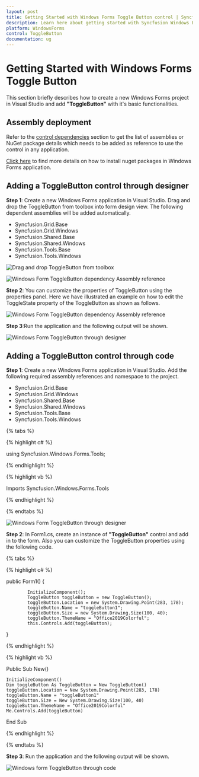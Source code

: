 ```yaml
---
layout: post
title: Getting Started with Windows Forms Toggle Button control | Syncfusion
description: Learn here about getting started with Syncfusion Windows Forms Toggle Button control, its elements and more details.
platform: WindowsForms
control: ToggleButton 
documentation: ug
---
```


# Getting Started with Windows Forms Toggle Button

This section briefly describes how to create a new Windows Forms project in Visual Studio and add **"ToggleButton"** with it's basic functionalities.

## Assembly deployment

Refer to the [control dependencies](https://help.syncfusion.com/windowsforms/control-dependencies#togglebutton) section to get the list of assemblies or NuGet package details which needs to be added as reference to use the control in any application.

[Click here](https://help.syncfusion.com/windowsforms/visual-studio-integration/nuget-packages) to find more details on how to install nuget packages in Windows Forms application.


## Adding a ToggleButton control through designer

**Step 1**: Create a new Windows Forms application in Visual Studio. Drag and drop the ToggleButton from toolbox into form design view. The following dependent assemblies will be added automatically.

* Syncfusion.Grid.Base
* Syncfusion.Grid.Windows
* Syncfusion.Shared.Base
* Syncfusion.Shared.Windows
* Syncfusion.Tools.Base
* Syncfusion.Tools.Windows

![Drag and drop ToggleButton from toolbox](Getting-Started_images/Getting-Started_dragdropimage.png)

![Windows Form ToggleButton dependency Assembly reference](Getting-Started_images/Getting-Started_reference.png)

**Step 2**: You can customize the properties of ToggleButton using the properties panel. Here we have illustrated an example on how to edit the ToggleState property of the ToggleButton as shown as follows.

![Windows Form ToggleButton dependency Assembly reference](Getting-Started_images/ToggleButton_designercustomization.png)

**Step 3**:Run the application and the following output will be shown.

![Windows Form ToggleButton through designer](Getting-Started_images/ToggleButton_throughdesigner1.png)


## Adding a ToggleButton control through code

**Step 1**: Create a new Windows Forms application in Visual Studio. Add the following required assembly references and namespace to the project.

* Syncfusion.Grid.Base
* Syncfusion.Grid.Windows
* Syncfusion.Shared.Base
* Syncfusion.Shared.Windows
* Syncfusion.Tools.Base
* Syncfusion.Tools.Windows

{% tabs %}

{% highlight c# %}
 
using Syncfusion.Windows.Forms.Tools;

{% endhighlight %}

{% highlight vb %}

Imports Syncfusion.Windows.Forms.Tools

{% endhighlight %}

{% endtabs %}

![Windows Form ToggleButton through designer](Getting-Started_images/ToggleButtonimagereference.png)
   
**Step 2**:  In Form1.cs, create an instance of **"ToggleButton"** control and add in to the form. Also you can customize the ToggleButton properties using the following code.

{% tabs %}

{% highlight c# %}

 public Form1()
 {
            
            InitializeComponent();
            ToggleButton toggleButton = new ToggleButton();
            toggleButton.Location = new System.Drawing.Point(283, 178);
            toggleButton.Name = "toggleButton1";
            toggleButton.Size = new System.Drawing.Size(100, 40);
            toggleButton.ThemeName = "Office2019Colorful";
            this.Controls.Add(toggleButton);
}


{% endhighlight %}

{% highlight vb %}

Public Sub New()

    InitializeComponent()
    Dim toggleButton As ToggleButton = New ToggleButton()
    toggleButton.Location = New System.Drawing.Point(283, 178)
    toggleButton.Name = "toggleButton1"
    toggleButton.Size = New System.Drawing.Size(100, 40)
    toggleButton.ThemeName = "Office2019Colorful"
    Me.Controls.Add(toggleButton)

End Sub

{% endhighlight %}

{% endtabs %}

**Step 3**: Run the application and the following output will be shown.

![Windows form ToggleButton through code](Getting-Started_images/ToggleButton_throughdesigner1.png)